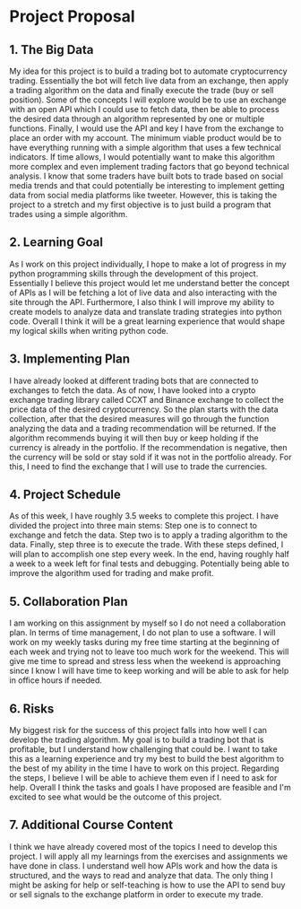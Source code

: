 # Project Proposal

## 1. The Big Data
My idea for this project is to build a trading bot to automate cryptocurrency trading. Essentially the bot will fetch live data from an exchange, then apply a trading algorithm on the data and finally execute the trade (buy or sell position). Some of the concepts I will explore would be to use an exchange with an open API which I could use to fetch data, then be able to process the desired data through an algorithm represented by one or multiple functions. Finally, I would use the API and key I have from the exchange to place an order with my account. The minimum viable product would be to have everything running with a simple algorithm that uses a few technical indicators. If time allows, I would potentially want to make this algorithm more complex and even implement trading factors that go beyond technical analysis. I know that some traders have built bots to trade based on social media trends and that could potentially be interesting to implement getting data from social media platforms like tweeter. However, this is taking the project to a stretch and my first objective is to just build a program that trades using a simple algorithm.

## 2. Learning Goal
As I work on this project individually, I hope to make a lot of progress in my python programming skills through the development of this project. Essentially I believe this project would let me understand better the concept of APIs as I will be fetching a lot of live data and also interacting with the site through the API. Furthermore, I also think I will improve my ability to create models to analyze data and translate trading strategies into python code. Overall I think it will be a great learning experience that would shape my logical skills when writing python code. 

## 3. Implementing Plan
I have already looked at different trading bots that are connected to exchanges to fetch the data. As of now, I have looked into a crypto exchange trading library called CCXT and Binance exchange to collect the price data of the desired cryptocurrency. So the plan starts with the data collection, after that the desired measures will go through the function analyzing the data and a trading recommendation will be returned. If the algorithm recommends buying it will then buy or keep holding if the currency is already in the portfolio. If the recommendation is negative, then the currency will be sold or stay sold if it was not in the portfolio already. For this, I need to find the exchange that I will use to trade the currencies.

## 4. Project Schedule
As of this week, I have roughly 3.5 weeks to complete this project. I have divided the project into three main stems: Step one is to connect to exchange and fetch the data. Step two is to apply a trading algorithm to the data. Finally, step three is to execute the trade. With these steps defined, I will plan to accomplish one step every week. In the end, having roughly half a week to a week left for final tests and debugging. Potentially being able to improve the algorithm used for trading and make profit. 

## 5. Collaboration Plan
I am working on this assignment by myself so I do not need a collaboration plan. In terms of time management, I do not plan to use a software. I will work on my weekly tasks during my free time starting at the beginning of each week and trying not to leave too much work for the weekend. This will give me time to spread and stress less when the weekend is approaching since I know I will have time to keep working and will be able to ask for help in office hours if needed. 

## 6. Risks
My biggest risk for the success of this project falls into how well I can develop the trading algorithm. My goal is to build a trading bot that is profitable, but I understand how challenging that could be. I want to take this as a learning experience and try my best to build the best algorithm to the best of my ability in the time I have to work on this project. Regarding the steps, I believe I will be able to achieve them even if I need to ask for help. Overall I think the tasks and goals I have proposed are feasible and I'm excited to see what would be the outcome of this project. 

## 7. Additional Course Content
I think we have already covered most of the topics I need to develop this project. I will apply all my learnings from the exercises and assignments we have done in class. I understand well how APIs work and how the data is structured, and the ways to read and analyze that data. The only thing I might be asking for help or self-teaching is how to use the API to send buy or sell signals to the exchange platform in order to execute my trade. 